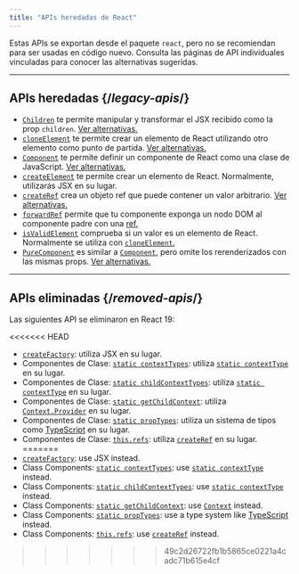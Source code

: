 ```yaml
---
title: "APIs heredadas de React"
---
```


<Intro>

Estas APIs se exportan desde el paquete `react`, pero no se recomiendan para ser usadas en código nuevo. Consulta las páginas de API individuales vinculadas para conocer las alternativas sugeridas.

</Intro>

---

## APIs heredadas {/*legacy-apis*/}

* [`Children`](/reference/react/Children) te permite manipular y transformar el JSX recibido como la prop `children`. [Ver alternativas.](/reference/react/Children#alternatives)
* [`cloneElement`](/reference/react/cloneElement) te permite crear un elemento de React utilizando otro elemento como punto de partida. [Ver alternativas.](/reference/react/cloneElement#alternatives)
* [`Component`](/reference/react/Component) te permite definir un componente de React como una clase de JavaScript. [Ver alternativas.](/reference/react/Component#alternatives)
* [`createElement`](/reference/react/createElement) te permite crear un elemento de React. Normalmente, utilizarás JSX en su lugar.
* [`createRef`](/reference/react/createRef) crea un objeto ref que puede contener un valor arbitrario. [Ver alternativas.](/reference/react/createRef#alternatives)
* [`forwardRef`](/reference/react/forwardRef) permite que tu componente exponga un nodo DOM al componente padre con una [ref.](/learn/manipulating-the-dom-with-refs)
* [`isValidElement`](/reference/react/isValidElement) comprueba si un valor es un elemento de React. Normalmente se utiliza con [`cloneElement`.](/reference/react/cloneElement)
* [`PureComponent`](/reference/react/PureComponent) es similar a [`Component`,](/reference/react/Component) pero omite los rerenderizados con las mismas props. [Ver alternativas.](/reference/react/PureComponent#alternatives)

---

## APIs eliminadas {/*removed-apis*/}

Las siguientes API se eliminaron en React 19:

<<<<<<< HEAD
* [`createFactory`](https://18.react.dev/reference/react/createFactory): utiliza JSX en su lugar.
* Componentes de Clase: [`static contextTypes`](https://18.react.dev//reference/react/Component#static-contexttypes): utiliza [`static contextType`](#static-contexttype) en su lugar.
* Componentes de Clase: [`static childContextTypes`](https://18.react.dev//reference/react/Component#static-childcontexttypes): utiliza [`static contextType`](#static-contexttype) en su lugar.
* Componentes de Clase: [`static getChildContext`](https://18.react.dev//reference/react/Component#getchildcontext): utiliza [`Context.Provider`](/reference/react/createContext#provider) en su lugar.
* Componentes de Clase: [`static propTypes`](https://18.react.dev//reference/react/Component#static-proptypes): utiliza un sistema de tipos como [TypeScript](https://www.typescriptlang.org/) en su lugar.
* Componentes de Clase: [`this.refs`](https://18.react.dev//reference/react/Component#refs): utiliza [`createRef`](/reference/react/createRef) en su lugar.
=======
* [`createFactory`](https://18.react.dev/reference/react/createFactory): use JSX instead.
* Class Components: [`static contextTypes`](https://18.react.dev//reference/react/Component#static-contexttypes): use [`static contextType`](#static-contexttype) instead.
* Class Components: [`static childContextTypes`](https://18.react.dev//reference/react/Component#static-childcontexttypes): use [`static contextType`](#static-contexttype) instead.
* Class Components: [`static getChildContext`](https://18.react.dev//reference/react/Component#getchildcontext): use [`Context`](/reference/react/createContext#provider) instead.
* Class Components: [`static propTypes`](https://18.react.dev//reference/react/Component#static-proptypes): use a type system like [TypeScript](https://www.typescriptlang.org/) instead.
* Class Components: [`this.refs`](https://18.react.dev//reference/react/Component#refs): use [`createRef`](/reference/react/createRef) instead.
>>>>>>> 49c2d26722fb1b5865ce0221a4cadc71b615e4cf
